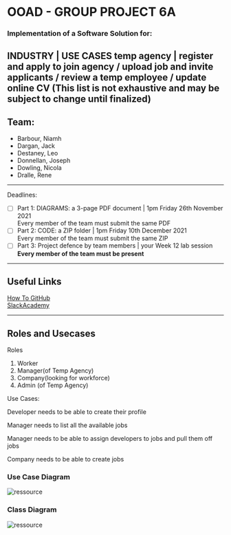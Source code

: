 # OOAD - GROUP PROJECT 6A
### Implementation of a Software Solution for:
**INDUSTRY    | USE CASES**
**temp agency | register and apply to join agency / upload job and invite applicants /  review a temp employee / update online CV**
(This list is not exhaustive and may be subject to change until finalized)
---
## Team:
- Barbour, Niamh
- Dargan, Jack
- Destaney, Leo
- Donnellan, Joseph 
- Dowling, Nicola
- Dralle, Rene
---
Deadlines:
- [ ] Part 1: DIAGRAMS: a 3-page PDF document   |   1pm Friday 26th November 2021  
      Every member of the team must submit the same PDF
- [ ] Part 2: CODE: a ZIP folder                |   1pm Friday 10th December 2021  
      Every member of the team must submit the same ZIP
- [ ] Part 3: Project defence by team members   |   your Week 12 lab session  
  **Every member of the team must be present**
---
## Useful Links
[How To GitHub](https://www.softwaretestinghelp.com/github-desktop-tutorial/)  
[SlackAcademy](https://www.youtube.com/watch?v=pUZzBoAbAOs)

---
## Roles and Usecases
Roles

1. Worker
2. Manager(of Temp Agency)
3. Company(looking for workforce)
4. Admin (of Temp Agency)

Use Cases:

Developer needs to be able to create their profile

Manager needs to list all the available jobs

Manager needs to be able to assign developers to jobs and pull them off jobs

Company needs to be able to create jobs

### Use Case Diagram

![ressource](https://docs.google.com/drawings/d/e/2PACX-1vTWW-Hw4XTm1dkFCr6t_ly0v9Z3xEkhZbcN3lGRx_vhhakR6FKeh-PFnxHX8w8-AeuC4XztFoxC6hV1/pub?w=1440&h=1080)

### Class Diagram

![ressource](https://docs.google.com/drawings/d/e/2PACX-1vQPaHNUhFErEZF4yhVhd1DadcLhjCN0UX7vwyG6nfoQYVrN4BdqPXzIuyi0CmEfWX3I_l-2BuX_750v/pub?w=1440&h=1080)

